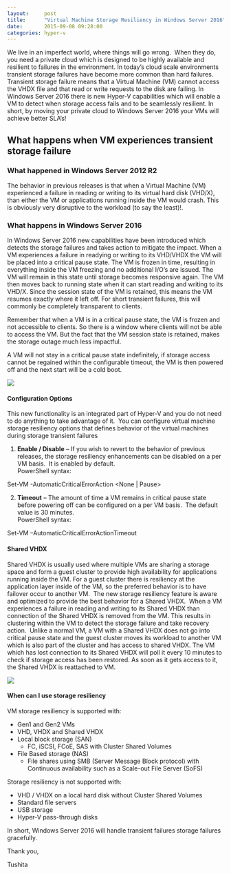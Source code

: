 ```yaml
---
layout:     post
title:      "Virtual Machine Storage Resiliency in Windows Server 2016"
date:       2015-09-08 09:28:00
categories: hyper-v
---
```

We live in an imperfect world, where things will go wrong.  When they do, you need a private cloud which is designed to be highly available and resilient to failures in the environment. In today’s cloud scale environments transient storage failures have become more common than hard failures. Transient storage failure means that a Virtual Machine (VM) cannot access the VHDX file and that read or write requests to the disk are failing. In Windows Server 2016 there is new Hyper-V capabilities which will enable a VM to detect when storage access fails and to be seamlessly resilient. In short, by moving your private cloud to Windows Server 2016 your VMs will achieve better SLA’s!

## What happens when VM experiences transient storage failure

### What happened in Windows Server 2012 R2

The behavior in previous releases is that when a Virtual Machine (VM) experienced a failure in reading or writing to its virtual hard disk (VHD/X), than either the VM or applications running inside the VM would crash. This is obviously very disruptive to the workload (to say the least)!.

### What happens in Windows Server 2016

In Windows Server 2016 new capabilities have been introduced which detects the storage failures and takes action to mitigate the impact. When a VM experiences a failure in readying or writing to its VHD/VHDX the VM will be placed into a critical pause state. The VM is frozen in time, resulting in everything inside the VM freezing and no additional I/O’s are issued. The VM will remain in this state until storage becomes responsive again. The VM then moves back to running state when it can start reading and writing to its VHD/X. Since the session state of the VM is retained, this means the VM resumes exactly where it left off. For short transient failures, this will commonly be completely transparent to clients.

Remember that when a VM is in a critical pause state, the VM is frozen and not accessible to clients. So there is a window where clients will not be able to access the VM. But the fact that the VM session state is retained, makes the storage outage much less impactful.

A VM will not stay in a critical pause state indefinitely, if storage access cannot be regained within the configurable timeout, the VM is then powered off and the next start will be a cold boot.

[![ ](https://msdnshared.blob.core.windows.net/media/TNBlogsFS/prod.evol.blogs.technet.com/CommunityServer.Blogs.Components.WeblogFiles/00/00/00/50/45/VM%20Storage%20Resiliency%20Workflow.png)](https://msdnshared.blob.core.windows.net/media/TNBlogsFS/prod.evol.blogs.technet.com/CommunityServer.Blogs.Components.WeblogFiles/00/00/00/50/45/VM%20Storage%20Resiliency%20Workflow.png)

#### Configuration Options

This new functionality is an integrated part of Hyper-V and you do not need to do anything to take advantage of it.  You can configure virtual machine storage resiliency options that defines behavior of the virtual machines during storage transient failures

  1. **Enable / Disable** – If you wish to revert to the behavior of previous releases, the storage resiliency enhancements can be disabled on a per VM basis.  It is enabled by default.  
PowerShell syntax:   


Set-VM -AutomaticCriticalErrorAction <None | Pause>

  2. **Timeout** – The amount of time a VM remains in critical pause state before powering off can be configured on a per VM basis.  The default value is 30 minutes.  
PowerShell syntax: 

Set-VM –AutomaticCriticalErrorActionTimeout <value in minutes>




#### Shared VHDX

Shared VHDX is usually used where multiple VMs are sharing a storage space and form a guest cluster to provide high availability for applications running inside the VM. For a guest cluster there is resiliency at the application layer inside of the VM, so the preferred behavior is to have failover occur to another VM.  The new storage resiliency feature is aware and optimized to provide the best behavior for a Shared VHDX.  When a VM experiences a failure in reading and writing to its Shared VHDX than connection of the Shared VHDX is removed from the VM. This results in clustering within the VM to detect the storage failure and take recovery action.  Unlike a normal VM, a VM with a Shared VHDX does not go into critical pause state and the guest cluster moves its workload to another VM which is also part of the cluster and has access to shared VHDX. The VM which has lost connection to its Shared VHDX will poll it every 10 minutes to check if storage access has been restored. As soon as it gets access to it, the Shared VHDX is reattached to VM.

[![ ](https://msdnshared.blob.core.windows.net/media/TNBlogsFS/prod.evol.blogs.technet.com/CommunityServer.Blogs.Components.WeblogFiles/00/00/00/50/45/Shared%20VHDX%20resiliency.png)](https://msdnshared.blob.core.windows.net/media/TNBlogsFS/prod.evol.blogs.technet.com/CommunityServer.Blogs.Components.WeblogFiles/00/00/00/50/45/Shared%20VHDX%20resiliency.png)

#### When can I use storage resiliency

VM storage resiliency is supported with: 

  * Gen1 and Gen2 VMs
  * VHD, VHDX and Shared VHDX 
  * Local block storage (SAN) 
    * FC, iSCSI, FCoE, SAS with Cluster Shared Volumes
  * File Based storage (NAS) 
    * File shares using SMB (Server Message Block protocol) with Continuous availability such as a Scale-out File Server (SoFS) 



  
Storage resiliency is not supported with:  

  * VHD / VHDX on a local hard disk without Cluster Shared Volumes
  * Standard file servers
  * USB storage
  * Hyper-V pass-through disks 



In short, Windows Server 2016 will handle transient failures storage failures gracefully.

Thank you,

Tushita
